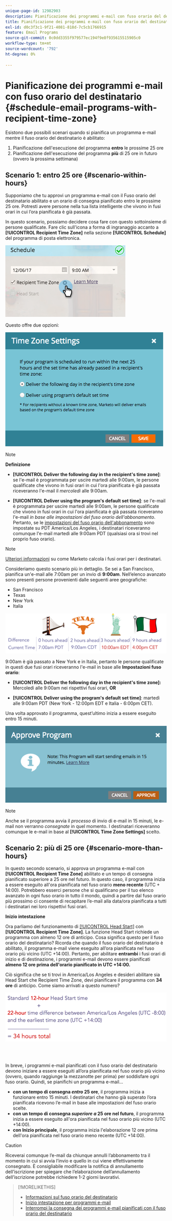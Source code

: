 ```yaml
---
unique-page-id: 12982903
description: Pianificazione dei programmi e-mail con fuso orario del destinatario - Documentazione di Marketo - Documentazione del prodotto
title: Pianificazione dei programmi e-mail con fuso orario del destinatario
exl-id: d0c3f3c1-9f21-4081-818d-7c5cb1766915
feature: Email Programs
source-git-commit: 0c0dd3355f979577ec194f9e8f935615515905c0
workflow-type: tm+mt
source-wordcount: '792'
ht-degree: 0%

---
```


# Pianificazione dei programmi e-mail con fuso orario del destinatario {#schedule-email-programs-with-recipient-time-zone}

Esistono due possibili scenari quando si pianifica un programma e-mail mentre il fuso orario del destinatario è abilitato:

1. Pianificazione dell&#39;esecuzione del programma **entro** le prossime 25 ore
1. Pianificazione dell&#39;esecuzione del programma **più** di 25 ore in futuro (ovvero la prossima settimana)

## Scenario 1: entro 25 ore {#scenario-within-hours}

Supponiamo che tu approvi un programma e-mail con il Fuso orario del destinatario abilitato e un orario di consegna pianificato entro le prossime 25 ore. Potresti avere persone nella tua lista intelligente che vivono in fusi orari in cui l’ora pianificata è già passata.

In questo scenario, possiamo decidere cosa fare con questo sottoinsieme di persone qualificate. Fare clic sull&#39;icona a forma di ingranaggio accanto a **[!UICONTROL Recipient Time Zone]** nella sezione **[!UICONTROL Schedule]** del programma di posta elettronica.

![](assets/image2017-12-5-10-3a46-3a42.png)

Questo offre due opzioni:

![](assets/image2017-12-5-10-3a31-3a28.png)

>[!NOTE]
>
>**Definizione**
>
>* **[!UICONTROL Deliver the following day in the recipient's time zone]**: se l&#39;e-mail è programmata per uscire martedì alle 9:00am, le persone qualificate che vivono in fusi orari in cui l&#39;ora pianificata è già passata riceveranno l&#39;e-mail il *mercoledì* alle 9:00am.
>
>* **[!UICONTROL Deliver using the program's default set time]**: se l&#39;e-mail è programmata per uscire martedì alle 9:00am, le persone qualificate che vivono in fusi orari in cui l&#39;ora pianificata è già passata riceveranno l&#39;e-mail *in base alle impostazioni del fuso orario dell&#39;abbonamento*. Pertanto, se le [impostazioni del fuso orario dell&#39;abbonamento](/help/marketo/product-docs/administration/settings/select-your-language-locale-and-time-zone.md) sono impostate su PDT America/Los Angeles, i destinatari riceveranno comunque l&#39;e-mail martedì alle 9:00am PDT (qualsiasi ora si trovi nel proprio fuso orario).

>[!NOTE]
>
>[Ulteriori informazioni](/help/marketo/product-docs/email-marketing/email-programs/email-program-actions/scheduling-with-recipient-time-zone/understanding-recipient-time-zone.md#calculating-time-zone) su come Marketo calcola i fusi orari per i destinatari.

Consideriamo questo scenario più in dettaglio. Se sei a San Francisco, pianifica un&#39;e-mail alle 7:00am per un invio di **9:00am**. Nell’elenco avanzato sono presenti persone provenienti dalle seguenti aree geografiche:

* San Francisco
* Texas
* New York
* Italia

![](assets/image2017-12-6-10-3a52-3a41.png)

9:00am è già passato a New York e in Italia, pertanto le persone qualificate in questi due fusi orari riceveranno l&#39;e-mail in base alle **Impostazioni fuso orario**:

* **[!UICONTROL Deliver the following day in the recipient's time zone]:** Mercoledì alle 9:00am nei rispettivi fusi orari, **OR**

* **[!UICONTROL Deliver using the program's default set time]**: martedì alle 9:00am PDT (New York - 12:00pm EDT e Italia - 6:00pm CET).

Una volta approvato il programma, quest’ultimo inizia a essere eseguito entro 15 minuti.

![](assets/screen-shot-2017-12-09-at-3.34.14-pm.png)

>[!NOTE]
>
>Anche se il programma avvia il *processo* di invio di e-mail in 15 minuti, le e-mail non verranno *consegnate* in quel momento. I destinatari riceveranno comunque le e-mail in base al **[!UICONTROL Time Zone Settings]** scelto.

## Scenario 2: più di 25 ore {#scenario-more-than-hours}

In questo secondo scenario, si approva un programma e-mail con **[!UICONTROL Recipient Time Zone]** abilitato e un tempo di consegna pianificato superiore a 25 ore nel futuro. In questo caso, il programma inizia a essere eseguito all&#39;ora pianificata nel fuso orario **meno recente** (UTC + 14:00). Potrebbero esserci persone che si qualificano per il tuo elenco avanzato in ogni fuso orario in tutto il mondo, quindi a partire dal fuso orario più prossimo ci consente di recapitare l’e-mail alla data/ora pianificata a tutti i destinatari nei loro rispettivi fusi orari.

**Inizio intestazione**

Ora parliamo del funzionamento di [[!UICONTROL Head Start]](/help/marketo/product-docs/email-marketing/email-programs/email-program-actions/head-start-for-email-programs.md) con **[!UICONTROL Recipient Time Zone]**. La funzione Head Start richiede un programma con almeno 12 ore di anticipo. Cosa significa questo per il fuso orario del destinatario? Ricorda che quando il fuso orario del destinatario è abilitato, il programma e-mail viene eseguito all’ora pianificata nel fuso orario più vicino (UTC +14:00). Pertanto, per abilitare **entrambi** i fusi orari di inizio e di destinazione, i programmi e-mail devono essere pianificati **almeno 12 ore prima dell&#39;orario pianificato in UTC +14:00.**

Ciò significa che se ti trovi in America/Los Angeles e desideri abilitare sia Head Start che Recipient Time Zone, devi pianificare il programma con **34 ore** di anticipo. Come siamo arrivati a questo numero?

![](assets/image2017-12-5-13-3a11-3a38.png)

<br> 

In breve, i programmi e-mail pianificati con il fuso orario del destinatario devono iniziare a essere eseguiti all’ora pianificata nel fuso orario più vicino (ovvero, quando raggiunge la mezzanotte per prima) per soddisfare ogni fuso orario. Quindi, se pianifichi un programma e-mail...

* **con un tempo di consegna *entro* 25 ore**, il programma inizia a funzionare entro 15 minuti. I destinatari che hanno già superato l’ora pianificata ricevono l’e-mail in base alle impostazioni del fuso orario scelte.
* **con un tempo di consegna *superiore a* 25 ore nel futuro**, il programma inizia a essere eseguito all&#39;ora pianificata nel fuso orario più vicino (UTC +14:00).
* **con Inizio principale**, il programma inizia l&#39;elaborazione 12 ore prima dell&#39;ora pianificata nel fuso orario meno recente (UTC +14:00).

>[!CAUTION]
>
>Riceverai comunque l’e-mail da chiunque annulli l’abbonamento tra il momento in cui si avvia l’invio e quello in cui viene effettivamente consegnato. È consigliabile modificare la notifica di annullamento dell’iscrizione per spiegare che l’elaborazione dell’annullamento dell’iscrizione potrebbe richiedere 1-2 giorni lavorativi.

>[!MORELIKETHIS]
>
>* [Informazioni sul fuso orario del destinatario](/help/marketo/product-docs/email-marketing/email-programs/email-program-actions/scheduling-with-recipient-time-zone/understanding-recipient-time-zone.md)
>* [Inizio intestazione per programmi e-mail](/help/marketo/product-docs/email-marketing/email-programs/email-program-actions/head-start-for-email-programs.md)
>* [Interrompi la consegna dei programmi e-mail pianificati con il fuso orario del destinatario](/help/marketo/product-docs/email-marketing/email-programs/email-program-actions/scheduling-with-recipient-time-zone/abort-delivery-of-email-programs-scheduled-with-recipient-time-zone.md)
